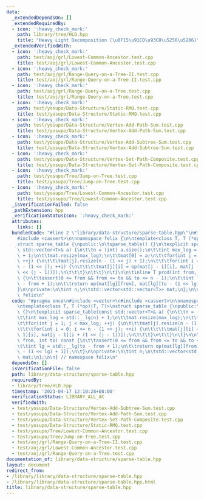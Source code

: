 ```yaml
---
data:
  _extendedDependsOn: []
  _extendedRequiredBy:
  - icon: ':heavy_check_mark:'
    path: library/tree/HLD.hpp
    title: "Heavy Light Decomposition (\u8F15\u91CD\u93C8\u5256\u5206)"
  _extendedVerifiedWith:
  - icon: ':heavy_check_mark:'
    path: test/aoj/grl/Lowest-Common-Ancestor.test.cpp
    title: test/aoj/grl/Lowest-Common-Ancestor.test.cpp
  - icon: ':heavy_check_mark:'
    path: test/aoj/grl/Range-Query-on-a-Tree-II.test.cpp
    title: test/aoj/grl/Range-Query-on-a-Tree-II.test.cpp
  - icon: ':heavy_check_mark:'
    path: test/aoj/grl/Range-Query-on-a-Tree.test.cpp
    title: test/aoj/grl/Range-Query-on-a-Tree.test.cpp
  - icon: ':heavy_check_mark:'
    path: test/yosupo/Data-Structure/Static-RMQ.test.cpp
    title: test/yosupo/Data-Structure/Static-RMQ.test.cpp
  - icon: ':heavy_check_mark:'
    path: test/yosupo/Data-Structure/Vertex-Add-Path-Sum.test.cpp
    title: test/yosupo/Data-Structure/Vertex-Add-Path-Sum.test.cpp
  - icon: ':heavy_check_mark:'
    path: test/yosupo/Data-Structure/Vertex-Add-Subtree-Sum.test.cpp
    title: test/yosupo/Data-Structure/Vertex-Add-Subtree-Sum.test.cpp
  - icon: ':heavy_check_mark:'
    path: test/yosupo/Data-Structure/Vertex-Set-Path-Composite.test.cpp
    title: test/yosupo/Data-Structure/Vertex-Set-Path-Composite.test.cpp
  - icon: ':heavy_check_mark:'
    path: test/yosupo/Tree/Jump-on-Tree.test.cpp
    title: test/yosupo/Tree/Jump-on-Tree.test.cpp
  - icon: ':heavy_check_mark:'
    path: test/yosupo/Tree/Lowest-Common-Ancestor.test.cpp
    title: test/yosupo/Tree/Lowest-Common-Ancestor.test.cpp
  _isVerificationFailed: false
  _pathExtension: hpp
  _verificationStatusIcon: ':heavy_check_mark:'
  attributes:
    links: []
  bundledCode: "#line 2 \"library/data-structure/sparse-table.hpp\"\n#include <vector>\n\
    #include <cassert>\n\nnamespace felix {\n\ntemplate<class T, T (*op)(T, T)>\n\
    struct sparse_table {\npublic:\n\tsparse_table() {}\n\texplicit sparse_table(const\
    \ std::vector<T>& a) {\n\t\tn = (int) a.size();\n\t\tint max_log = std::__lg(n)\
    \ + 1;\n\t\tmat.resize(max_log);\n\t\tmat[0] = a;\n\t\tfor(int j = 1; j < max_log;\
    \ ++j) {\n\t\t\tmat[j].resize(n - (1 << j) + 1);\n\t\t\tfor(int i = 0; i <= n\
    \ - (1 << j); ++i) {\n\t\t\t\tmat[j][i] = op(mat[j - 1][i], mat[j - 1][i + (1\
    \ << (j - 1))]);\n\t\t\t}\n\t\t}\n\t}\n\n\tinline T prod(int from, int to) const\
    \ {\n\t\tassert(0 <= from && from <= to && to <= n - 1);\n\t\tint lg = std::__lg(to\
    \ - from + 1);\n\t\treturn op(mat[lg][from], mat[lg][to - (1 << lg) + 1]);\n\t\
    }\n\nprivate:\n\tint n;\n\tstd::vector<std::vector<T>> mat;\n};\n\n} // namespace\
    \ felix\n"
  code: "#pragma once\n#include <vector>\n#include <cassert>\n\nnamespace felix {\n\
    \ntemplate<class T, T (*op)(T, T)>\nstruct sparse_table {\npublic:\n\tsparse_table()\
    \ {}\n\texplicit sparse_table(const std::vector<T>& a) {\n\t\tn = (int) a.size();\n\
    \t\tint max_log = std::__lg(n) + 1;\n\t\tmat.resize(max_log);\n\t\tmat[0] = a;\n\
    \t\tfor(int j = 1; j < max_log; ++j) {\n\t\t\tmat[j].resize(n - (1 << j) + 1);\n\
    \t\t\tfor(int i = 0; i <= n - (1 << j); ++i) {\n\t\t\t\tmat[j][i] = op(mat[j -\
    \ 1][i], mat[j - 1][i + (1 << (j - 1))]);\n\t\t\t}\n\t\t}\n\t}\n\n\tinline T prod(int\
    \ from, int to) const {\n\t\tassert(0 <= from && from <= to && to <= n - 1);\n\
    \t\tint lg = std::__lg(to - from + 1);\n\t\treturn op(mat[lg][from], mat[lg][to\
    \ - (1 << lg) + 1]);\n\t}\n\nprivate:\n\tint n;\n\tstd::vector<std::vector<T>>\
    \ mat;\n};\n\n} // namespace felix\n"
  dependsOn: []
  isVerificationFile: false
  path: library/data-structure/sparse-table.hpp
  requiredBy:
  - library/tree/HLD.hpp
  timestamp: '2023-04-17 12:10:28+08:00'
  verificationStatus: LIBRARY_ALL_AC
  verifiedWith:
  - test/yosupo/Data-Structure/Vertex-Add-Subtree-Sum.test.cpp
  - test/yosupo/Data-Structure/Vertex-Add-Path-Sum.test.cpp
  - test/yosupo/Data-Structure/Vertex-Set-Path-Composite.test.cpp
  - test/yosupo/Data-Structure/Static-RMQ.test.cpp
  - test/yosupo/Tree/Lowest-Common-Ancestor.test.cpp
  - test/yosupo/Tree/Jump-on-Tree.test.cpp
  - test/aoj/grl/Range-Query-on-a-Tree-II.test.cpp
  - test/aoj/grl/Lowest-Common-Ancestor.test.cpp
  - test/aoj/grl/Range-Query-on-a-Tree.test.cpp
documentation_of: library/data-structure/sparse-table.hpp
layout: document
redirect_from:
- /library/library/data-structure/sparse-table.hpp
- /library/library/data-structure/sparse-table.hpp.html
title: library/data-structure/sparse-table.hpp
---
```


